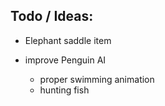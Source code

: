 
## Todo / Ideas:
 
 - Elephant saddle item
    
 - improve Penguin AI
     - proper swimming animation
     - hunting fish